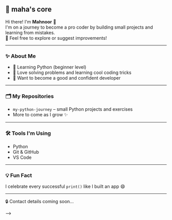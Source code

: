 ## 🌸 maha's core

Hi there! I'm **Mahnoor** 👋<br>
I'm on a journey to become a pro coder by building small projects and learning from mistakes.<br>
📘 Feel free to explore or suggest improvements!

---

### ✨ About Me
- 🐍 Learning Python (beginner level)
- 💓 Love solving problems and learning cool coding tricks
- 🚀 Want to become a good and confident developer

---

### 🗂️ My Repositories
- `my-python-journey` – small Python projects and exercises
- More to come as I grow ✨

---

### 🛠️ Tools I'm Using
- Python
- Git & GitHub
- VS Code

---

### 💡 Fun Fact
I celebrate every successful `print()` like I built an app 😄

---

🔒 Contact details coming soon...

-->
